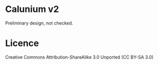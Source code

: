 # Calunium v2

Preliminary design, not checked.

# Licence
Creative Commons Attribution-ShareAlike 3.0 Unported (CC BY-SA 3.0)
